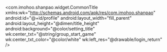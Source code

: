 <com.imohoo.shanpao.widget.CommonTitle
    xmlns:wk="http://schemas.android.com/apk/res/com.imohoo.shanpao"
    android:id="@+id/profile"
    android:layout_width="fill_parent"
    android:layout_height="@dimen/title_height"
    android:background="@color/setting_title"
    wk:center_txt="@string/group_start_game"
    wk:center_txt_color="@color/white"
    wk:left_res="@drawable/login_return" />